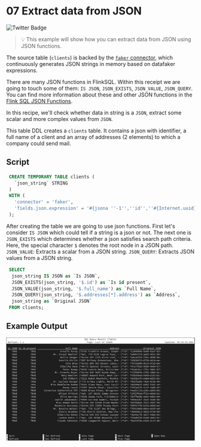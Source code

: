 # 07 Extract data from JSON

![Twitter Badge](https://img.shields.io/badge/Flink%20Version-1.15%2B-lightgrey)

> :bulb: This example will show how you can extract data from JSON using JSON functions.

The source table (`clients`) is backed by the [`faker` connector](https://flink-packages.org/packages/flink-faker), which continuously generates JSON strings in memory based on datafaker expressions.

There are many JSON functions in FlinkSQL. Within this receipt we are going to touch some of them: `IS JSON`, `JSON_EXISTS`, `JSON_VALUE`, `JSON_QUERY`. You can find more information about these and other JSON functions in the [Flink SQL JSON Functions](https://nightlies.apache.org/flink/flink-docs-master/docs/dev/table/functions/systemfunctions/#json-functions).

In this recipe, we'll check whether data in string is a `JSON`, extract some scalar and more complex values from `JSON`.

This table DDL creates a `clients` table. It contains a json with identifier, a full name of a client and an array of addresses (2 elements) to which a company could send mail.

## Script

```sql
 CREATE TEMPORARY TABLE clients (
   `json_string` STRING
 )
 WITH (
   'connector' = 'faker',
   'fields.json.expression' = '#{jsona ''-1'',''id'',''#{Internet.uuid}'',''-1'', ''full_name'',''#{Name.full_name}'',''2'',''addresses'',''#{json ''''address'''',''''#{Address.fullAddress}''''}''}'
 );
```

After creating the table we are going to use json functions. First let's consider `IS JSON` which could tell if a string is a json or not. The next one is `JSON_EXISTS` which determines whether a json satisfies search path criteria. Here, the special character `$` denotes the root node in a JSON path.
`JSON_VALUE`: Extracts a scalar from a JSON string. `JSON_QUERY`: Extracts JSON values from a JSON string.

```sql
 SELECT 
  json_string IS JSON as `Is JSON`, 
  JSON_EXISTS(json_string, '$.id') as `Is id present`,
  JSON_VALUE(json_string, '$.full_name') as `Full Name`,
  JSON_QUERY(json_string, '$.addresses[*].address') as `Address`,
  json_string as `Original JSON`
 FROM clients;
```

## Example Output

![07_extract_data_from_json](07_extract_data_from_json.gif)